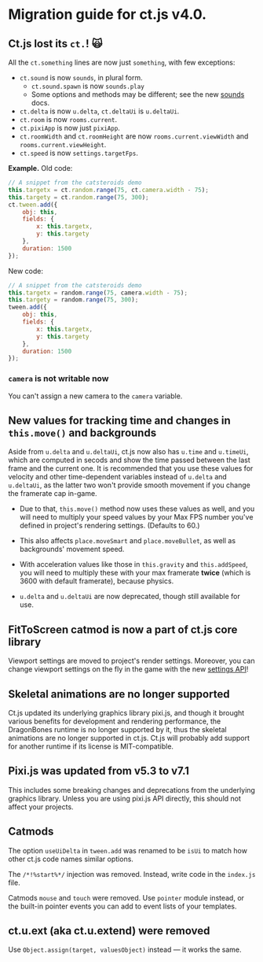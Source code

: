 # Migration guide for ct.js v4.0.

## Ct.js lost its `ct.`! 🙀

All the `ct.something` lines are now just `something`, with few exceptions:

* `ct.sound` is now `sounds`, in plural form.
    * `ct.sound.spawn` is now `sounds.play`
    * Some options and methods may be different; see the new [sounds](../sounds.md) docs.
* `ct.delta` is now `u.delta`, `ct.deltaUi` is `u.deltaUi`.
* `ct.room` is now `rooms.current`.
* `ct.pixiApp` is now just `pixiApp`.
* `ct.roomWidth` and `ct.roomHeight` are now `rooms.current.viewWidth` and `rooms.current.viewHeight`.
* `ct.speed` is now `settings.targetFps`.

**Example.** Old code:

```js
// A snippet from the catsteroids demo
this.targetx = ct.random.range(75, ct.camera.width - 75);
this.targety = ct.random.range(75, 300);
ct.tween.add({
    obj: this,
    fields: {
        x: this.targetx,
        y: this.targety
    },
    duration: 1500
});
```

New code:

```js
// A snippet from the catsteroids demo
this.targetx = random.range(75, camera.width - 75);
this.targety = random.range(75, 300);
tween.add({
    obj: this,
    fields: {
        x: this.targetx,
        y: this.targety
    },
    duration: 1500
});
```

### `camera` is not writable now

You can't assign a new camera to the `camera` variable.

## New values for tracking time and changes in `this.move()` and backgrounds

Aside from `u.delta` and `u.deltaUi`, ct.js now also has `u.time` and `u.timeUi`, which are computed in secods and show the time passed between the last frame and the current one. It is recommended that you use these values for velocity and other time-dependent variables instead of `u.delta` and `u.deltaUi`, as the latter two won't provide smooth movement if you change the framerate cap in-game.

* Due to that, `this.move()` method now uses these values as well, and you will need to multiply your speed values by your Max FPS number you've defined in project's rendering settings. (Defaults to 60.)

* This also affects `place.moveSmart` and `place.moveBullet`, as well as backgrounds' movement speed.

* With acceleration values like those in `this.gravity` and `this.addSpeed`, you will need to multiply these with your max framerate **twice** (which is 3600 with default framerate), because physics.

* `u.delta` and `u.deltaUi` are now deprecated, though still available for use.

## FitToScreen catmod is now a part of ct.js core library

Viewport settings are moved to project's render settings. Moreover, you can change viewport settings on the fly in the game with the new [settings API](../settings.md#settings-viewmode)!

## Skeletal animations are no longer supported

Ct.js updated its underlying graphics library pixi.js, and though it brought various benefits for development and rendering performance, the DragonBones runtime is no longer supported by it, thus the skeletal animations are no longer supported in ct.js. Ct.js will probably add support for another runtime if its license is MIT-compatible.

## Pixi.js was updated from v5.3 to v7.1

This includes some breaking changes and deprecations from the underlying graphics library. Unless you are using pixi.js API directly, this should not affect your projects.

## Catmods

The option `useUiDelta` in `tween.add` was renamed to be `isUi` to match how other ct.js code names similar options.

The `/*!%start%*/` injection was removed. Instead, write code in the `index.js` file.

Catmods `mouse` and `touch` were removed. Use `pointer` module instead, or the built-in pointer events you can add to event lists of your templates.

## ct.u.ext (aka ct.u.extend) were removed

Use `Object.assign(target, valuesObject)` instead — it works the same.